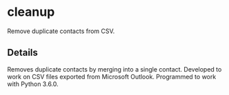 # cleanup
Remove duplicate contacts from CSV.

## Details
Removes duplicate contacts by merging into a single contact. Developed to work on CSV files exported from Microsoft Outlook.
Programmed to work with Python 3.6.0.
